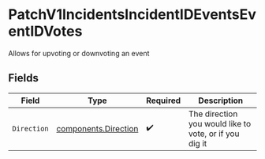 # PatchV1IncidentsIncidentIDEventsEventIDVotes

Allows for upvoting or downvoting an event


## Fields

| Field                                                        | Type                                                         | Required                                                     | Description                                                  |
| ------------------------------------------------------------ | ------------------------------------------------------------ | ------------------------------------------------------------ | ------------------------------------------------------------ |
| `Direction`                                                  | [components.Direction](../../models/components/direction.md) | :heavy_check_mark:                                           | The direction you would like to vote, or if you dig it       |